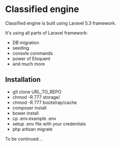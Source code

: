 # Classified engine

Classified engine is built using Laravel 5.3 framework.

It's using all parts of Laravel framework:

- DB migration
- seeding 
- console commands
- power of Eloquent
- and much more

## Installation

- git clone URL_TO_REPO
- chmod -R 777 storage/
- chmod -R 777 bootstrap/cache
- composer install
- bower install
- cp .env.example .env
- setup .env file with your credentials
- php artisan migrate

To be continued...
